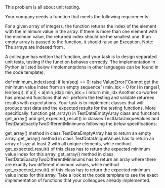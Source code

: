 This problem is all about unit testing.

Your company needs a function that meets the following requirements:

For a given array of  integers, the function returns the index of the element with the minimum value in the array. If there is more than one element with the minimum value, the returned index should be the smallest one.
If an empty array is passed to the function, it should raise an Exception.
Note: The arrays are indexed from .

A colleague has written that function, and your task is to design  separated unit tests, testing if the function behaves correctly. The implementation in Python is listed below (Implementations in other languages can be found in the code template):

def minimum_index(seq):
    if len(seq) == 0:
        raise ValueError("Cannot get the minimum value index from an empty sequence")
    min_idx = 0
    for i in range(1, len(seq)):
        if a[i] < a[min_idx]:
            min_idx = i
    return min_idx
Another co-worker has prepared functions that will perform the testing and validate returned results with expectations. Your task is to implement  classes that will produce test data and the expected results for the testing functions. More specifically: function get_array() in TestDataEmptyArray class and functions get_array() and get_expected_result() in classes TestDataUniqueValues and TestDataExactlyTwoDifferentMinimums following the below specifications:

get_array() method in class TestDataEmptyArray has to return an empty array.
get_array() method in class TestDataUniqueValues has to return an array of size at least 2 with all unique elements, while method get_expected_result() of this class has to return the expected minimum value index for this array.
get_array() method in class TestDataExactlyTwoDifferentMinimums has to return an array where there are exactly two different minimum values, while method get_expected_result() of this class has to return the expected minimum value index for this array.
Take a look at the code template to see the exact implementation of functions that your colleagues already implemented.
